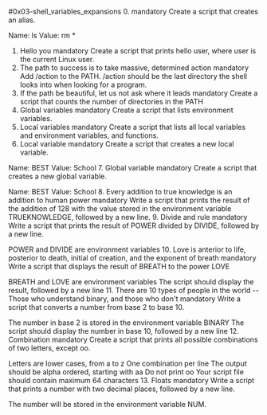#0x03-shell_variables_expansions
0. <o>
mandatory
Create a script that creates an alias.

Name: ls
Value: rm *
1. Hello you
mandatory
Create a script that prints hello user, where user is the current Linux user.
2. The path to success is to take massive, determined action
mandatory
Add /action to the PATH. /action should be the last directory the shell looks into when looking for a program.
3. If the path be beautiful, let us not ask where it leads
mandatory
Create a script that counts the number of directories in the PATH
4. Global variables
mandatory
Create a script that lists environment variables.
5. Local variables
mandatory
Create a script that lists all local variables and environment variables, and functions.
6. Local variable
mandatory
Create a script that creates a new local variable.

Name: BEST
Value: School
7. Global variable
mandatory
Create a script that creates a new global variable.

Name: BEST
Value: School
8. Every addition to true knowledge is an addition to human power
mandatory
Write a script that prints the result of the addition of 128 with the value stored in the environment variable TRUEKNOWLEDGE, followed by a new line.
9. Divide and rule
mandatory
Write a script that prints the result of POWER divided by DIVIDE, followed by a new line.

POWER and DIVIDE are environment variables
10. Love is anterior to life, posterior to death, initial of creation, and the exponent of breath
mandatory
Write a script that displays the result of BREATH to the power LOVE

BREATH and LOVE are environment variables
The script should display the result, followed by a new line
11. There are 10 types of people in the world -- Those who understand binary, and those who don't
mandatory
Write a script that converts a number from base 2 to base 10.

The number in base 2 is stored in the environment variable BINARY
The script should display the number in base 10, followed by a new line
12. Combination
mandatory
Create a script that prints all possible combinations of two letters, except oo.

Letters are lower cases, from a to z
One combination per line
The output should be alpha ordered, starting with aa
Do not print oo
Your script file should contain maximum 64 characters
13. Floats
mandatory
Write a script that prints a number with two decimal places, followed by a new line.

The number will be stored in the environment variable NUM.

